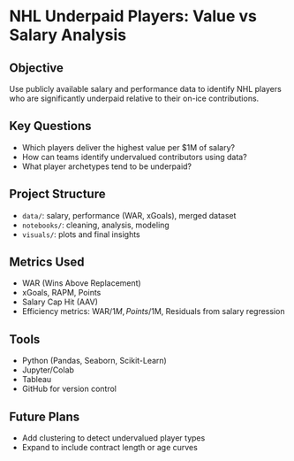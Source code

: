 # NHL Underpaid Players: Value vs Salary Analysis

## Objective
Use publicly available salary and performance data to identify NHL players who are significantly underpaid relative to their on-ice contributions.

## Key Questions
- Which players deliver the highest value per $1M of salary?
- How can teams identify undervalued contributors using data?
- What player archetypes tend to be underpaid?

## Project Structure
- `data/`: salary, performance (WAR, xGoals), merged dataset
- `notebooks/`: cleaning, analysis, modeling
- `visuals/`: plots and final insights

## Metrics Used
- WAR (Wins Above Replacement)
- xGoals, RAPM, Points
- Salary Cap Hit (AAV)
- Efficiency metrics: WAR/$1M, Points/$1M, Residuals from salary regression

## Tools
- Python (Pandas, Seaborn, Scikit-Learn)
- Jupyter/Colab
- Tableau 
- GitHub for version control

## Future Plans
- Add clustering to detect undervalued player types
- Expand to include contract length or age curves
